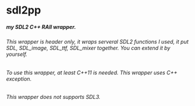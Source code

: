 # sdl2pp
##### my SDL2 C++ RAII wrapper.
###### This wrapper is header only, it wraps serveral SDL2 functions I used, it put SDL, SDL_image, SDL_ttf, SDL_mixer together. You can extend it by yourself. 
###### To use this wrapper, at least C++11 is needed. This wrapper uses C++ exception.
###### This wrapper does not supports SDL3.
